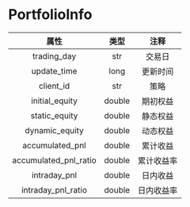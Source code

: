 # PortfolioInfo

|         属性         |          类型           |     注释     |
| :------------------: | :---------------------: | :----------: |
| trading_day | str | 交易日 |
| update_time | long | 更新时间 |
| client_id | str | 策略 |
| initial_equity | double | 期初权益 |
| static_equity | double | 静态权益 |
| dynamic_equity | double | 动态权益 |
| accumulated_pnl | double | 累计收益 |
| accumulated_pnl_ratio | double | 累计收益率 |
| intraday_pnl | double | 日内收益 |
| intraday_pnl_ratio | double | 日内收益率 |

